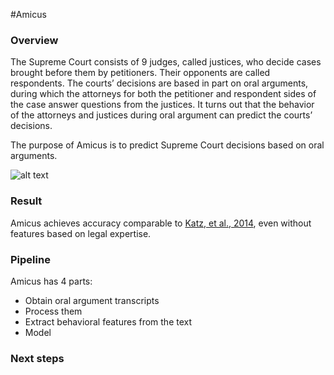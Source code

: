#Amicus
### Overview
The Supreme Court consists of 9 judges, called justices, who decide cases brought before them by petitioners. Their opponents are called respondents. The courts’ decisions are based in part on oral arguments, during which the attorneys for both the petitioner and respondent sides of the case answer questions from the justices. It turns out that the behavior of the attorneys and justices during oral argument can predict the courts’ decisions. 

The purpose of Amicus is to predict Supreme Court decisions based on oral arguments. 

![alt text](/court.jpg)

### Result
Amicus achieves accuracy comparable to [Katz, et al., 2014](http://papers.ssrn.com/sol3/papers.cfm?abstract_id=2463244), even without features based on legal expertise. 

### Pipeline 
Amicus has 4 parts:
  - Obtain oral argument transcripts
  - Process them
  - Extract behavioral features from the text
  - Model

 ### Next steps